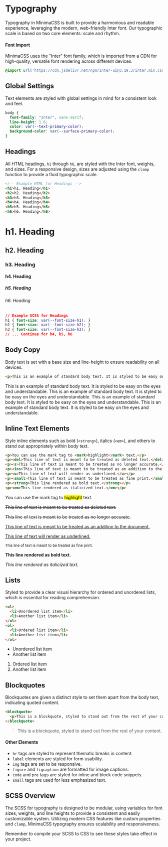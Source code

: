 
# Typography

Typography in MinimaCSS is built to provide a harmonious and readable experience, leveraging the modern, web-friendly Inter font. Our typographic scale is based on two core elements: scale and rhythm.

#### Font Import

MinimaCSS uses the "Inter" font family, which is imported from a CDN for high-quality, versatile font rendering across different devices.

```css
@import url('https://cdn.jsdelivr.net/npm/inter-ui@3.19.3/inter.min.css');
```


## Global Settings
Text elements are styled with global settings in mind for a consistent look and feel.

```css
body {
  font-family: "Inter", sans-serif;
  line-height: 1.6;
  color: var(--text-primary-color);
  background-color: var(--surface-primary-color);
}
```

## Headings
All HTML headings, `h1` through `h6`, are styled with the Inter font, weights, and sizes. For a responsive design, sizes are adjusted using the `clamp` function to provide a fluid typographic scale.

```html
<!-- Example HTML for Headings -->
<h1>h1. Heading</h1>
<h2>h2. Heading</h2>
<h3>h3. Heading</h3>
<h4>h4. Heading</h4>
<h5>h5. Heading</h5>
<h6>h6. Heading</h6>
```

<div class="component-preview dir-col">
  <h1>h1. Heading</h1>
  <h2>h2. Heading</h2>
  <h3>h3. Heading</h3>
  <h4>h4. Heading</h4>
  <h5>h5. Heading</h5>
  <h6>h6. Heading</h6>
</div>

```css
// Example SCSS for Headings
h1 { font-size: var(--font-size-h1); }
h2 { font-size: var(--font-size-h2); }
h3 { font-size: var(--font-size-h3); }
// ... Continue for h4, h5, h6
```

## Body Copy
Body text is set with a base size and line-height to ensure readability on all devices.

```html
<p>This is an example of standard body text. It is styled to be easy on the eyes and understandable.</p>
```
<div class="component-preview dir-col">
<p>This is an example of standard body text. It is styled to be easy on the eyes and understandable. This is an example of standard body text. It is styled to be easy on the eyes and understandable. This is an example of standard body text. It is styled to be easy on the eyes and understandable. This is an example of standard body text. It is styled to be easy on the eyes and understandable.  </p>
</div>

## Inline Text Elements
Style inline elements such as bold (`<strong>`), italics (`<em>`), and others to stand out appropriately within body text.

```html
<p>You can use the mark tag to <mark>highlight</mark> text.</p>
<p><del>This line of text is meant to be treated as deleted text.</del></p>
<p><s>This line of text is meant to be treated as no longer accurate.</s></p>
<p><ins>This line of text is meant to be treated as an addition to the document.</ins></p>
<p><u>This line of text will render as underlined.</u></p>
<p><small>This line of text is meant to be treated as fine print.</small></p>
<p><strong>This line rendered as bold text.</strong></p>
<p><em>This line rendered as italicized text.</em></p>
```
<div class="component-preview dir-col">
<p>You can use the mark tag to <mark>highlight</mark> text.</p>
<p><del>This line of text is meant to be treated as deleted text.</del></p>
<p><s>This line of text is meant to be treated as no longer accurate.</s></p>
<p><ins>This line of text is meant to be treated as an addition to the document.</ins></p>
<p><u>This line of text will render as underlined.</u></p>
<p><small>This line of text is meant to be treated as fine print.</small></p>
<p><strong>This line rendered as bold text.</strong></p>
<p><em>This line rendered as italicized text.</em></p>
</div>

## Lists
Styled to provide a clear visual hierarchy for ordered and unordered lists, which is essential for reading comprehension.

```html
<ul>
  <li>Unordered list item</li>
  <li>Another list item</li>
</ul>
<ol>
  <li>Ordered list item</li>
  <li>Another list item</li>
</ol>
```

<div class="component-preview dir-col">
<ul>
  <li>Unordered list item</li>
  <li>Another list item</li>
</ul>
<ol>
  <li>Ordered list item</li>
  <li>Another list item</li>
</ol>
</div>

## Blockquotes
Blockquotes are given a distinct style to set them apart from the body text, indicating quoted content.

```html
<blockquote>
  <p>This is a blockquote, styled to stand out from the rest of your content.</p>
</blockquote>
```

<div class="component-preview dir-col">
<blockquote>
  This is a blockquote, styled to stand out from the rest of your content.
</blockquote>
</div>

#### Other Elements

- `hr` tags are styled to represent thematic breaks in content.
- `label` elements are styled for form usability.
- `img` tags are set to be responsive.
- `figure` and `figcaption` are formatted for image captions.
- `code` and `pre` tags are styled for inline and block code snippets.
- `small` tags are used for less emphasized text.

## SCSS Overview
The SCSS for typography is designed to be modular, using variables for font sizes, weights, and line heights to provide a consistent and easily customizable system. Utilizing modern CSS features like custom properties and `clamp`, MinimaCSS typography ensures scalability and responsiveness.

Remember to compile your SCSS to CSS to see these styles take effect in your project.
